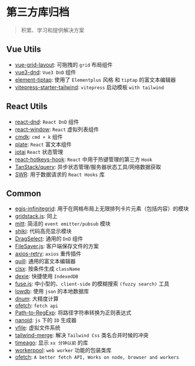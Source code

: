 # 第三方库归档

> 积累、学习和提供解决方案

## Vue Utils

- [vue-grid-layout](https://github.com/jbaysolutions/vue-grid-layout): 可拖拽的 `grid` 布局组件
- [vue3-dnd](https://github.com/hcg1023/vue3-dnd): `Vue3 DnD` 组件
- [element-tiptap](https://github.com/Leecason/element-tiptap): 使用了 `Elementplus` 风格 和 `tiptap` 的富文本编辑器
- [vitepress-starter-tailwind](https://github.com/ky-is/vitepress-starter-tailwind): `vitepress` 启动模板 `with tailwind`

## React Utils

- [react-dnd](https://github.com/react-dnd/react-dnd): `React DnD` 组件
- [react-window](https://github.com/bvaughn/react-window): `React` 虚拟列表组件
- [cmdk](https://github.com/pacocoursey/cmdk): `cmd + k` 组件
- [plate](https://github.com/udecode/plate): `React` 富文本组件
- [jotai](https://github.com/pmndrs/jotai) `React` 状态管理
- [react-hotkeys-hook](https://github.com/JohannesKlauss/react-hotkeys-hook): `React` 中用于热键管理的第三方 `Hook`
- [TanStack/query](https://github.com/TanStack/query): 异步状态管理/服务器状态工具/网络数据获取
- [SWR](https://swr.vercel.app/zh-CN): 用于数据请求的 `React Hooks` 库

## Common

- [egjs-infinitegrid](https://github.com/naver/egjs-infinitegrid): 用于在网格布局上无限排列卡片元素（包括内容）的模块
- [gridstack.js](https://github.com/gridstack/gridstack.js): 同上
- [mitt](https://github.com/developit/mitt): 简洁的 `event emitter/pubsub` 模块
- [shiki](https://github.com/shikijs/shiki): 代码高亮显示模块
- [DragSelect](https://github.com/ThibaultJanBeyer/DragSelect): 通用的 `DnD` 组件
- [FileSaver.js](https://github.com/eligrey/FileSaver.js): 客户端保存文件的方案
- [axios-retry](https://github.com/softonic/axios-retry): `axios` 重传插件
- [quill](https://github.com/slab/quill): 通用的富文本编辑器
- [clsx](https://github.com/lukeed/clsx): 按条件生成 `className`
- [dexie](https://github.com/dexie/Dexie.js): 快捷使用 `IndexedDB`
- [fuse.js](https://github.com/krisk/fuse): 中小型的、`client-side` 的模糊搜索 `(fuzzy search)` 工具
- [lowdb](https://github.com/typicode/lowdb): 使用 `json` 的本地数据库
- [dnum](https://github.com/bpierre/dnum): 大精度计算
- [ofetch](https://github.com/unjs/ofetch): `fetch api`
- [Path-to-RegExp](https://github.com/pillarjs/path-to-regexp): 将路径字符串转换为正则表达式
- [nanoid](https://github.com/ai/nanoid): `js` 下的 `ID` 生成器
- [vfile](https://github.com/vfile/vfile): 虚拟文件系统
- [tailwind-merge](https://github.com/dcastil/tailwind-merge): 解决 `Tailwind Css` 类名合并时候的冲突
- [timeago](https://github.com/hustcc/timeago.js): 显示 `xx 分钟以前` 的库
- [workerpool](https://github.com/josdejong/workerpool): `web worker` 功能的包装类库
- [ofetch](https://github.com/unjs/ofetch): `A better fetch API, Works on node, browser and workers`